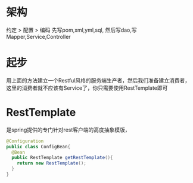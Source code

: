 # 架构
约定 > 配置 > 编码
先写pom,xml,yml,sql,
然后写dao,写Mapper,Service,Controller

# 起步
用上面的方法建立一个Restful风格的服务端生产者，然后我们准备建立消费者，这里的消费者就不应该有Service了，你只需要使用RestTemplate即可

# RestTemplate
是spring提供的专门针对rest客户端的高度抽象模版，
```java
@Configuration
public class ConfigBean{
  @Bean
  public RestTemplate getRestTemplate(){
    return new RestTemplate();
  }
}
```
